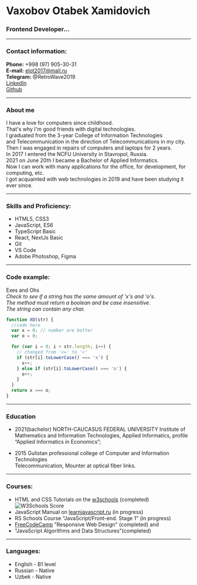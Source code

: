 # Vaxobov Otabek Xamidovich

### Frontend Developer...

---

### Contact information:

**Phone:** +998 (97) 905-30-31<br>
**E-mail:** elot2017@mail.ru<br>
**Telegram:** @RetroWave2019<br>
[LinkedIn](https://www.linkedin.com/in/otabek-vaxobov-8636b7146/)<br>
[Github](https://github.com/OtabekVaxobov)<br>

---

### About me

I have a love for computers since childhood.<br>
That's why I'm good friends with digital technologies.<br>
I graduated from the 3-year College of Information Technologies<br>
and Telecommunication in the direction of Telecommunications in my city.<br>
Then I was engaged in repairs of computers and laptops for 2 years.<br>
In 2017 I entered the NCFU University in Stavropol, Russia.<br>
2021 on June 20th I became a Bachelor of Applied Informatics.<br>
Now I can work with many applications for the office, for development, for computing, etc.<br>
I got acquainted with web technologies in 2019 and have been studying it ever since.<br>

---

### Skills and Proficiency:

- HTML5, CSS3
- JavaScript, ES6
- TypeScript Basic
- React, NextJs Basic
- Git
- VS Code
- Adobe Photoshop, Figma

---

### Code example:

Exes and Ohs<br>
_Check to see if a string has the same amount of 'x's and 'o's.<br>
The method must return a boolean and be case insensitive.<br>
The string can contain any char._ <br>

```javascript
function XO(str) {
  //code here
  var x = 0; // number are better
  var o = 0;

  for (var i = 0; i < str.length; i++) {
    // changed from '<=' to '<'
    if (str[i].toLowerCase() === 'x') {
      x++;
    } else if (str[i].toLowerCase() === 'o') {
      o++;
    }
  }
  return x === o;
}
```

---

### Education

- 2021(bachelor) NORTH-CAUCASUS FEDERAL UNIVERSITY
  Institute of Mathematics and Information Technologies, Applied Informatics, profile “Applied Informatics in Economics”;<br>

- 2015 Gulistan professional college of Computer and Information Technologies<br>
  Telecommunication, Mounter at optical fiber links.<br>

---

### Courses:

- HTML and CSS Tutorials on the [w3schools](https://www.w3schools.com/) (completed)<br>
  ![W3Schools Score](/images/w3schools-score.jpg)<br>
- JavaScript Manual on [learnjavascript.ru](https://learn.javascript.ru/) (in progress)<br>
- RS Schools Course "JavaScript/Front-end. Stage 1" (in progress)<br>
- [FreeCodeCamp](https://www.freecodecamp.org/) "Responsive Web Design" (completed) and <br>
- "JavaScript Algorithms and Data Structures"(completed)<br>

---

### Languages:

- English \- B1 level<br>
- Russian \- Native<br>
- Uzbek \- Native<br>
